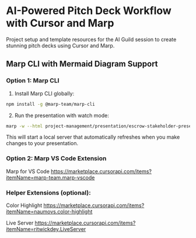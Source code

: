 # AI-Powered Pitch Deck Workflow with Cursor and Marp

Project setup and template resources for the AI Guild session to create stunning pitch decks using Cursor and Marp.

## Marp CLI with Mermaid Diagram Support

### Option 1: Marp CLI

1. Install Marp CLI globally:

```bash
npm install -g @marp-team/marp-cli
```

2. Run the presentation with watch mode:

```bash
marp -w --html project-management/presentation/escrow-stakeholder-presentation.md
```

This will start a local server that automatically refreshes when you make changes to your presentation.

### Option 2: Marp VS Code Extension

Marp for VS Code
https://marketplace.cursorapi.com/items?itemName=marp-team.marp-vscode

### Helper Extensions (optional):

Color Highlight
https://marketplace.cursorapi.com/items?itemName=naumovs.color-highlight

Live Server
https://marketplace.cursorapi.com/items?itemName=ritwickdey.LiveServer
